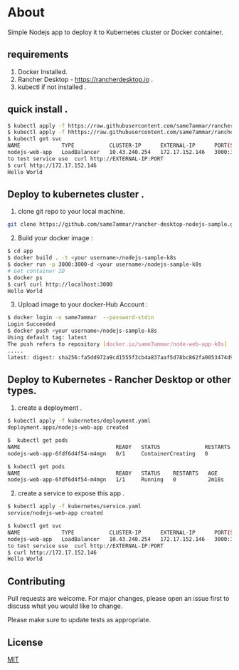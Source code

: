 # About
Simple Nodejs app to deploy it to Kubernetes cluster or Docker container.

## requirements 
1. Docker Installed.
2. Rancher Desktop - https://rancherdesktop.io .
3. kubectl if not installed .

## quick install .
```sh
$ kubectl apply -f https://raw.githubusercontent.com/same7ammar/rancher-desktop-nodejs-sample/main/kubernetes/deployment.yaml
$ kubectl apply -f hhttps://raw.githubusercontent.com/same7ammar/rancher-desktop-nodejs-sample/main/kubernetes/service.yaml
$ kubectl get svc
NAME             TYPE           CLUSTER-IP      EXTERNAL-IP      PORT(S)          AGE
nodejs-web-app   LoadBalancer   10.43.240.254   172.17.152.146   3000:30043/TCP   7s
to test service use  curl http://EXTERNAL-IP:PORT
$ curl http://172.17.152.146 
Hello World
```
## Deploy to kubernetes cluster .

1. clone git repo to your local machine.

```bash
git clone https://github.com/same7ammar/rancher-desktop-nodejs-sample.git
```

2. Build  your docker image :

```sh
$ cd app
$ docker build . -t <your username>/nodejs-sample-k8s
$ docker run -p 3000:3000-d <your username>/nodejs-sample-k8s
# Get container ID
$ docker ps
$ curl curl http://localhost:3000
Hello World
```
3. Upload image to   your docker-Hub Account :
```sh
$ docker login -u same7ammar  --password-stdin 
Login Succeeded
$ docker push <your username>/nodejs-sample-k8s
Using default tag: latest
The push refers to repository [docker.io/same7ammar/node-web-app-k8s]
.....
latest: digest: sha256:fa5dd972a9cd1555f3cb4a837aaf5d78bc862fa0053474d9f64f3e7d3eb15ae2 size: 3048

```
## Deploy to Kubernetes - Rancher Desktop or other types. 
1. create a deployment .
```sh 
$ kubectl apply -f kubernetes/deployment.yaml 
deployment.apps/nodejs-web-app created

$  kubectl get pods
NAME                              READY   STATUS              RESTARTS   AGE
nodejs-web-app-6fdf6d4f54-m4mgn   0/1     ContainerCreating   0          10s

$ kubectl get pods
NAME                              READY   STATUS    RESTARTS   AGE
nodejs-web-app-6fdf6d4f54-m4mgn   1/1     Running   0          2m18s

```
2. create a service to expose this app .
```sh
$ kubectl apply -f kubernetes/service.yaml
service/nodejs-web-app created

$ kubectl get svc
NAME             TYPE           CLUSTER-IP      EXTERNAL-IP      PORT(S)          AGE
nodejs-web-app   LoadBalancer   10.43.240.254   172.17.152.146   3000:30043/TCP   7s
to test service use  curl http://EXTERNAL-IP:PORT
$ curl http://172.17.152.146 
Hello World
```

## Contributing
Pull requests are welcome. For major changes, please open an issue first to discuss what you would like to change.

Please make sure to update tests as appropriate.

## License
[MIT](https://choosealicense.com/licenses/mit/)